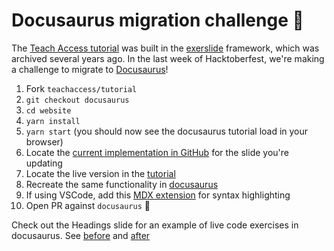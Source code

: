 # Docusaurus migration challenge 🚀

The [Teach Access tutorial](https://teachaccess.github.io/tutorial/) was built in the [exerslide](https://github.com/facebookarchive/exerslide) framework, which was archived several years ago. In the last week of Hacktoberfest, we're making a challenge to migrate to [Docusaurus](https://github.com/facebook/docusaurus)!

1. Fork `teachaccess/tutorial`
1. `git checkout docusaurus`
1. `cd website`
1. `yarn install`
1. `yarn start` (you should now see the docusaurus tutorial load in your browser)
1. Locate the [current implementation in GitHub](https://github.com/teachaccess/tutorial/tree/master/slides) for the slide you're updating
1. Locate the live version in the [tutorial](https://teachaccess.github.io/tutorial/)
1. Recreate the same functionality in [docusaurus](https://github.com/teachaccess/tutorial/tree/docusaurus/docs)
1. If using VSCode, add this [MDX extension](https://marketplace.visualstudio.com/items?itemName=silvenon.mdx) for syntax highlighting
1. Open PR against `docusaurus` 🎉

Check out the Headings slide for an example of live code exercises in docusaurus. See [before](https://github.com/teachaccess/tutorial/blob/master/slides/02-Developers/01-headings.html.md) and [after](https://github.com/teachaccess/tutorial/blob/docusaurus/docs/code/headings.mdx)
